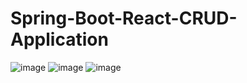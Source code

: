 # Spring-Boot-React-CRUD-Application

![image](https://github.com/sarosh13/Spring-Boot-React-CRUD-Application/assets/87830353/298c4a2a-4cdb-424b-b3ad-5861d05f7666)
![image](https://github.com/sarosh13/Spring-Boot-React-CRUD-Application/assets/87830353/c86c74a9-181d-4835-b2a3-23a45cdd150a)
![image](https://github.com/sarosh13/Spring-Boot-React-CRUD-Application/assets/87830353/6cec450d-ea73-4f33-bbd0-19a01cfe4bbe)



